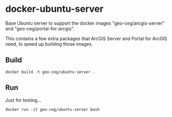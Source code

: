 # docker-ubuntu-server
Base Ubuntu server to support the docker images
"geo-ceg/arcgis-server" and "geo-ceg/portal-for-arcgis".

This contains a few extra packages that ArcGIS Server
and Portal for ArcGIS need, to speed up building those images.

## Build

```
docker build -t geo-ceg/ubuntu-server .
```

## Run

Just for testing...

```
docker run -it geo-ceg/ubuntu-server bash
```

